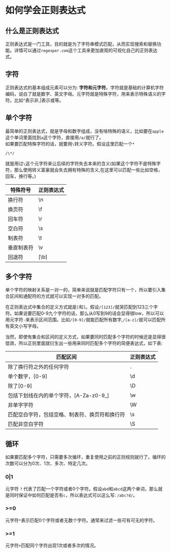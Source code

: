 # 如何学会正则表达式

## 什么是正则表达式

正则表达式是一门工具，目的就是为了字符串模式匹配，从而实现搜索和替换功能。详情可以通过`regexper.com`这个工具来更加直观的可视化自己的正则表达式。

## 字符

正则表达式的基本组成元素可以分为: <strong>字符和元字符</strong>。字符就是基础的计算机字符编码，说白了就是数字、英文字母。元字符就是特殊字符，用来表示特殊语义的字符。比如^表示非,|表示或等。

## 单个字符

最简单的正则表达式，就是字母和数字组成，没有啥特殊的语义，比如要在<code>apple</code>这个单词里面找到`a`这个字符，直接用<code>/a/</code>就行了。  
如果要匹配特殊字符的话，就要用`\`转义字符。假设这里匹配一个<code>*</code>  

```
/\*/
```

就是用过`\`这个元字符来让后续的字符失去本来的含义(如果这个字符不是特殊字符，那么使用转义富豪就会失去拥有特殊的含义,在这里可以匹配一些比如空格，回车，换行等。)

| 特殊符号 | 正则表达式 |
| ------ | ------ |
| 换行符 | \n |
| 换页符 | \f |
| 回车符 | \r |
| 空白符 | \s |
| 制表符 | \t |
| 垂直制表符 | \v |
| 回退符 | [\b] |


## 多个字符

单个字符的映射关系是一对一的，简单来说就是匹配字符只有一个，所以要引入集合区间和通配符的方式就可以实现一对多的匹配。  

在正则表达式中集合的定义方式就是`[`和`]`。假设<code>/[123]/</code>就哭匹配到123三个字符。如果说要匹配0-9九个字符的话，那么从0写到9的话会显得很low，所以可以用元字符`-`来表示区间范围。比如<code>/[0-9]/</code>就能匹配所有数字,<code>/[a-z]/</code>就可以匹配所有英文小写字母。  

当然，即使有集合和区间的定义方式，如果要同时匹配多个字符的时候还是显得很低效，所以正则里面就衍生出一些用来同时匹配多个字符的简便表达式，如下表: 

| 匹配区间 | 正则表达式 |
| ------ | ------ |
| 除了换行符之外的任何字符 | . |
| 单个数字，[0-9] | \d |
| 除了[0-9] | \D |
| 包括下划线在内的单个字符，[A-Za-z0-9_] | \w |
| 非单字字符 | \W |
| 匹配空白字符，包括空格、制表符、换页符和换行符 | \s |
| 匹配非空白字符 | \S |

## 循环

如果要匹配多个字符，只需要多次循环，重复使用之前的正则规则就行了。循环的次数可以分为0次、1次、多次、特定几次。

### 0|1

元字符 `?` 代表了匹配一个字符或者0个字符。假设`abd`和`abcd`这两个单词，那么就是同时保证中如何匹配是否有`c`，所以表达式可以这么写: <code>/abc?d/</code>。

### >=0

元字符`*`表示匹配0个字符或者无数个字符。通常来过滤一些可有可无的字符。

### >=1
元字符`+`匹配同个字符出现1次或者多次的情况。